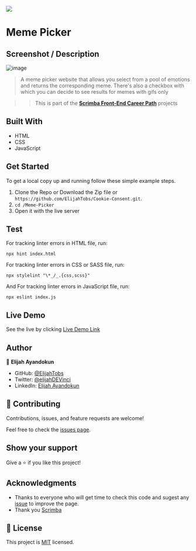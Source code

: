 

![](https://img.shields.io/badge/Scrimba-Front--End--Career--Path-blue)

# Meme Picker


## Screenshot / Description

![image](images/mobile.gif)

> A meme picker website that allows you select from a pool of emotions and returns the corresponding meme.
There's also a checkbox  with which you can decide to see results for memes with gifs only


>> This is part of the [**Scrimba Front-End Career Path**](https://scrimba.com/learn/frontend) projects

## Built With

- HTML
- CSS
- JavaScript

## Get Started

To get a local copy up and running follow these simple example steps.

1. Clone the Repo or Download the Zip file or ``` https://github.com/ElijahTobs/Cookie-Consent.git ```.
2. ``` cd /Meme-Picker ```
3. Open it with the live server

## Test

<!-- For tracking linter errors locally you need to follow these steps: -->

<!-- After cloning the project you need to run these commands

``` npm install ```  
`` This command will download all the dependancies of the project `` -->

For tracking linter errors in HTML file, run:

``` npx hint index.html ```

For tracking linter errors in CSS or SASS file, run:

``` npx stylelint "\*_/_.{css,scss}" ```

And For tracking linter errors in JavaScript file, run:

``` npx eslint index.js ```

## Live Demo

See the live by clicking [Live Demo Link](https://elijah-meme-picker.vercel.app/)

## Author

👤 **Elijah Ayandokun**

- GitHub: [@ElijahTobs](https://github.com/ElijahTobs)
- Twitter: [@elijahDEVinci](https://twitter.com/elijahDevinci)
- LinkedIn: [Elijah Ayandokun](https://www.linkedin.com/in/elijahayandokun/)

## 🤝 Contributing

Contributions, issues, and feature requests are welcome!

Feel free to check the [issues page](https://github.com/ElijahTobs/Meme-Picker/issues/).

## Show your support

Give a ⭐️ if you like this project!

## Acknowledgments

- Thanks to everyone who will get time to check this code and sugest any [issue](https://github.com/ElijahTobs/Meme-Picker/issues) to improve the page.
- Thank you [Scrimba](https://www.scrimba.com/)

## 📝 License

This project is [MIT](./MIT.md) licensed.